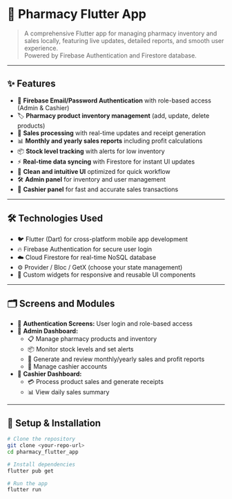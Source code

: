 # 💊 Pharmacy Flutter App

> A comprehensive Flutter app for managing pharmacy inventory and sales locally, featuring live updates, detailed reports, and smooth user experience.  
> Powered by Firebase Authentication and Firestore database.

---

## ✨ Features

- 🔐 **Firebase Email/Password Authentication** with role-based access (Admin & Cashier)  
- 🏷️ **Pharmacy product inventory management** (add, update, delete products)  
- 💸 **Sales processing** with real-time updates and receipt generation  
- 📊 **Monthly and yearly sales reports** including profit calculations  
- 📦 **Stock level tracking** with alerts for low inventory  
- ⚡ **Real-time data syncing** with Firestore for instant UI updates  
- 🎨 **Clean and intuitive UI** optimized for quick workflow  
- 🛠️ **Admin panel** for inventory and user management  
- 💼 **Cashier panel** for fast and accurate sales transactions  

---

## 🛠️ Technologies Used

- 🐦 Flutter (Dart) for cross-platform mobile app development  
- 🔥 Firebase Authentication for secure user login  
- ☁️ Cloud Firestore for real-time NoSQL database  
- ⚙️ Provider / Bloc / GetX (choose your state management)  
- 🧩 Custom widgets for responsive and reusable UI components  

---

## 🗂️ Screens and Modules

- 🔑 **Authentication Screens:** User login and role-based access  
- 🏢 **Admin Dashboard:**  
  - 📋 Manage pharmacy products and inventory  
  - 📦 Monitor stock levels and set alerts  
  - 📅 Generate and review monthly/yearly sales and profit reports  
  - 👥 Manage cashier accounts  
- 💼 **Cashier Dashboard:**  
  - 💳 Process product sales and generate receipts  
  - 📊 View daily sales summary  

---

## 🚀 Setup & Installation

```bash
# Clone the repository
git clone <your-repo-url>
cd pharmacy_flutter_app

# Install dependencies
flutter pub get

# Run the app
flutter run
